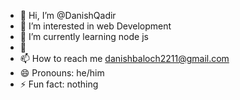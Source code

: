 - 👋 Hi, I’m @DanishQadir
- 👀 I’m interested in web Development
- 🌱 I’m currently learning node js
- 💞
- 📫 How to reach me danishbaloch2211@gmail.com
- 😄 Pronouns: he/him
- ⚡ Fun fact: nothing

<!---
DanishQadir/DanishQadir is a ✨ special ✨ repository because its `README.md` (this file) appears on your GitHub profile.
You can click the Preview link to take a look at your changes.
--->

